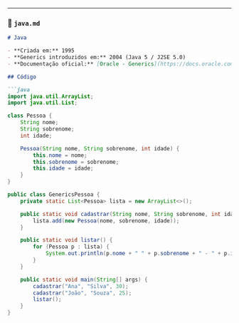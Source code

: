 
---

### 📌 `java.md`
```markdown
# Java

- **Criada em:** 1995  
- **Generics introduzidos em:** 2004 (Java 5 / J2SE 5.0)  
- **Documentação oficial:** [Oracle - Generics](https://docs.oracle.com/javase/tutorial/java/generics/)

## Código

```java
import java.util.ArrayList;
import java.util.List;

class Pessoa {
    String nome;
    String sobrenome;
    int idade;

    Pessoa(String nome, String sobrenome, int idade) {
        this.nome = nome;
        this.sobrenome = sobrenome;
        this.idade = idade;
    }
}

public class GenericsPessoa {
    private static List<Pessoa> lista = new ArrayList<>();

    public static void cadastrar(String nome, String sobrenome, int idade) {
        lista.add(new Pessoa(nome, sobrenome, idade));
    }

    public static void listar() {
        for (Pessoa p : lista) {
            System.out.println(p.nome + " " + p.sobrenome + " - " + p.idade);
        }
    }

    public static void main(String[] args) {
        cadastrar("Ana", "Silva", 30);
        cadastrar("João", "Souza", 25);
        listar();
    }
}
